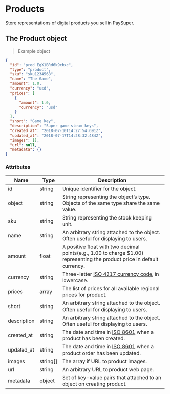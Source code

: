 # Products

Store representations of digital products you sell in PaySuper.

## The Product object
> Example object

```json
{
  "id": "prod_EgX1BRd6k9cbxc",
  "type": "product",
  "sku": "sku1234568",
  "name": "The Game",
  "amount": 1.0, 
  "currency": "usd",
  "prices": [   
    {
      "amount": 1.0,
      "currency": "usd"
    }
  ],  
  "short": "Game key",
  "description": "Super game steam keys",
  "created_at": "2018-07-10T14:27:54.691Z",
  "updated_at": "2018-07-17T14:28:32.484Z",
  "images": [],
  "url": null,
  "metadata": {}
}
``` 

### Attributes

|Name|Type|Description|
|---|---|---|
|id|string| Unique identifier for the object.|
|object|string| String representing the object’s type. Objects of the same type share the same value.|
|sku|string|String representing the stock keeping unit.|
|name|string|An arbitrary string attached to the object. Often useful for displaying to users.|
|amount|float|A positive float with two decimal points(e.g., 1.00 to charge $1.00) representing the product price in default currency.| 
|currency|string|Three-letter [ISO 4217 currency code](https://www.iso.org/iso-4217-currency-codes.html), in lowercase.| 
|prices|array|The list of prices for all available regional prices for product.|
|short|string|An arbitrary string attached to the object. Often useful for displaying to users.|
|description|string|An arbitrary string attached to the object. Often useful for displaying to users.|
|created_at|string|The date and time in [ISO 8601](https://www.iso.org/iso-8601-date-and-time-format.html) when a product has been created.|
|updated_at|string|The date and time in [ISO 8601](https://www.iso.org/iso-8601-date-and-time-format.html) when a product order has been updated.|
|images|string[]|The array if URL to product images.|
|url|string|An arbitrary URL to product web page.|
|metadata|object| Set of key-value pairs that attached to an object on creating product.|
